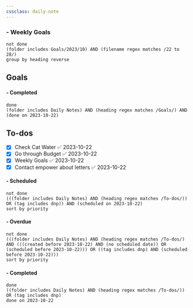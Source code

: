```yaml
---
cssclass: daily-note
---
```

### - Weekly Goals
```tasks
not done
(folder includes Goals/2023/10) AND (filename regex matches /22 to 28/)
group by heading reverse
```
## Goals

#### - Completed
```tasks
done
(folder includes Daily Notes) AND (heading regex matches /Goals/) AND (done on 2023-10-22)
```
## To-dos
- [x] Check Cat Water ✅ 2023-10-22
- [x] Go through Budget ✅ 2023-10-22
- [x] Weekly Goals ✅ 2023-10-22
- [x] Contact empower about letters ✅ 2023-10-22

#### - Scheduled
```tasks
not done
(((folder includes Daily Notes) AND (heading regex matches /To-dos/)) OR (tag includes dnp)) AND (scheduled on 2023-10-22)
sort by priority
```
#### - Overdue
```tasks
not done
(((folder includes Daily Notes) AND (heading regex matches /To-dos/) AND (((created before 2023-10-22) AND (no scheduled date)) OR (scheduled before 2023-10-22))) OR ((tag includes dnp) AND (scheduled before 2023-10-22)))
sort by priority
```
#### - Completed
```tasks
done
((folder includes Daily Notes) AND (heading regex matches /To-dos/)) OR (tag includes dnp)
done on 2023-10-22
```

